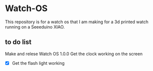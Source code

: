 # Watch-OS
This repository is for a watch os that I am making for a 3d printed watch running on a Seeeduino XIAO.


## to do list

Make and relese Watch OS 1.0.0
Get the clock working on the screen

- [X] Get the flash light working


